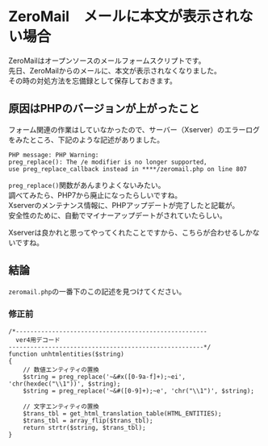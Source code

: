# ZeroMail　メールに本文が表示されない場合
ZeroMailはオープンソースのメールフォームスクリプトです。  
先日、ZeroMailからのメールに、本文が表示されなくなりました。  
その時の対処方法を忘備録として保存しておきます。

## 原因はPHPのバージョンが上がったこと
フォーム関連の作業はしていなかったので、サーバー（Xserver）のエラーログをみたところ、下記のような記述がありました。  
```
PHP message: PHP Warning:
preg_replace(): The /e modifier is no longer supported,
use preg_replace_callback instead in ****/zeromail.php on line 807
```

`preg_replace()`関数があんまりよくないみたい。  
調べてみたら、PHP7から廃止になったらしいですね。  
Xserverのメンテナンス情報に、PHPアップデートが完了したと記載が。  
安全性のために、自動でマイナーアップデートがされていたらしい。

Xserverは良かれと思ってやってくれたことですから、こちらが合わせるしかないですね。

## 結論
`zeromail.php`の一番下のこの記述を見つけてください。

### 修正前
```
/*-----------------------------------------------------
  ver4用デコード
------------------------------------------------------*/
function unhtmlentities($string)
{
    // 数値エンティティの置換
    $string = preg_replace('~&#x([0-9a-f]+);~ei', 'chr(hexdec("\\1"))', $string);
    $string = preg_replace('~&#([0-9]+);~e', 'chr("\\1")', $string);

    // 文字エンティティの置換
    $trans_tbl = get_html_translation_table(HTML_ENTITIES);
    $trans_tbl = array_flip($trans_tbl);
    return strtr($string, $trans_tbl);
}
```

